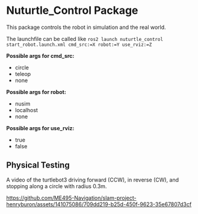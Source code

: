 # Nuturtle_Control Package

This package controls the robot in simulation and the real world.

The launchfile can be called like ```ros2 launch nuturtle_control start_robot.launch.xml cmd_src:=X robot:=Y use_rviz:=Z```

**Possible args for cmd_src:**
* circle
* teleop
* none

**Possible args for robot:**
* nusim
* localhost
* none

**Possible args for use_rviz:**
* true
* false

## Physical Testing

A video of the turtlebot3 driving forward (CCW), in reverse (CW), and stopping along a circle with radius 0.3m.

https://github.com/ME495-Navigation/slam-project-henryburon/assets/141075086/709dd219-b25d-450f-9623-35e67807d3cf

